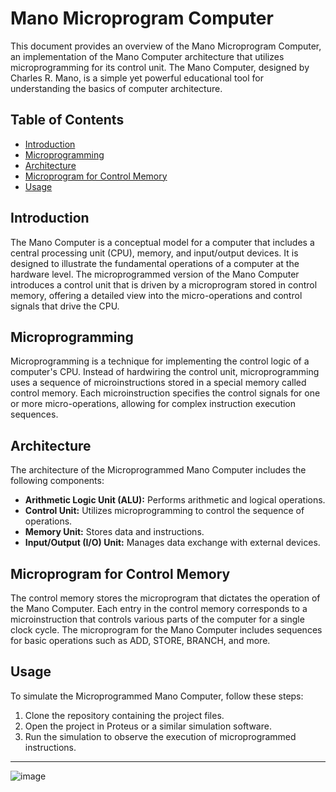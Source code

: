 # Mano Microprogram Computer

This document provides an overview of the Mano Microprogram Computer, an implementation of the Mano Computer architecture that utilizes microprogramming for its control unit. The Mano Computer, designed by Charles R. Mano, is a simple yet powerful educational tool for understanding the basics of computer architecture.

## Table of Contents

- [Introduction](#introduction)
- [Microprogramming](#microprogramming)
- [Architecture](#architecture)
- [Microprogram for Control Memory](#microprogram-for-control-memory)
- [Usage](#usage)

## Introduction

The Mano Computer is a conceptual model for a computer that includes a central processing unit (CPU), memory, and input/output devices. It is designed to illustrate the fundamental operations of a computer at the hardware level. The microprogrammed version of the Mano Computer introduces a control unit that is driven by a microprogram stored in control memory, offering a detailed view into the micro-operations and control signals that drive the CPU.

## Microprogramming

Microprogramming is a technique for implementing the control logic of a computer's CPU. Instead of hardwiring the control unit, microprogramming uses a sequence of microinstructions stored in a special memory called control memory. Each microinstruction specifies the control signals for one or more micro-operations, allowing for complex instruction execution sequences.

## Architecture

The architecture of the Microprogrammed Mano Computer includes the following components:

- **Arithmetic Logic Unit (ALU):** Performs arithmetic and logical operations.
- **Control Unit:** Utilizes microprogramming to control the sequence of operations.
- **Memory Unit:** Stores data and instructions.
- **Input/Output (I/O) Unit:** Manages data exchange with external devices.

## Microprogram for Control Memory

The control memory stores the microprogram that dictates the operation of the Mano Computer. Each entry in the control memory corresponds to a microinstruction that controls various parts of the computer for a single clock cycle. The microprogram for the Mano Computer includes sequences for basic operations such as ADD, STORE, BRANCH, and more.

## Usage

To simulate the Microprogrammed Mano Computer, follow these steps:

1. Clone the repository containing the project files.
2. Open the project in Proteus or a similar simulation software.
3. Run the simulation to observe the execution of microprogrammed instructions.
---
![image](https://github.com/user-attachments/assets/ed8d415f-b8b9-4bfc-bd92-65f4214190fb)





